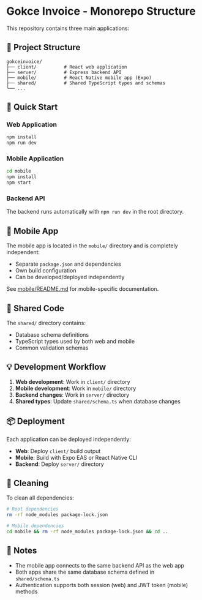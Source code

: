 # Gokce Invoice - Monorepo Structure

This repository contains three main applications:

## 📁 Project Structure

```
gokceinvoice/
├── client/          # React web application
├── server/          # Express backend API
├── mobile/          # React Native mobile app (Expo)
├── shared/          # Shared TypeScript types and schemas
└── ...
```

## 🚀 Quick Start

### Web Application
```bash
npm install
npm run dev
```

### Mobile Application
```bash
cd mobile
npm install
npm start
```

### Backend API
The backend runs automatically with `npm run dev` in the root directory.

## 📱 Mobile App

The mobile app is located in the `mobile/` directory and is completely independent:
- Separate `package.json` and dependencies
- Own build configuration
- Can be developed/deployed independently

See [mobile/README.md](./mobile/README.md) for mobile-specific documentation.

## 🔗 Shared Code

The `shared/` directory contains:
- Database schema definitions
- TypeScript types used by both web and mobile
- Common validation schemas

## 💡 Development Workflow

1. **Web development**: Work in `client/` directory
2. **Mobile development**: Work in `mobile/` directory  
3. **Backend changes**: Work in `server/` directory
4. **Shared types**: Update `shared/schema.ts` when database changes

## 📦 Deployment

Each application can be deployed independently:
- **Web**: Deploy `client/` build output
- **Mobile**: Build with Expo EAS or React Native CLI
- **Backend**: Deploy `server/` directory

## 🧹 Cleaning

To clean all dependencies:
```bash
# Root dependencies
rm -rf node_modules package-lock.json

# Mobile dependencies
cd mobile && rm -rf node_modules package-lock.json && cd ..
```

## 📝 Notes

- The mobile app connects to the same backend API as the web app
- Both apps share the same database schema defined in `shared/schema.ts`
- Authentication supports both session (web) and JWT token (mobile) methods

